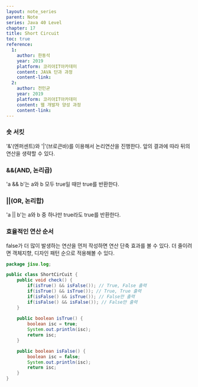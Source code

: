 ```yaml
---
layout: note_series
parent: Note
series: Java 40 Level
chapter: 17
title: Short Circuit
toc: true
reference:
  1:
    author: 한동석
    year: 2019
    platform: 코리아IT아카데미
    content: JAVA 단과 과정
    content-link:
  2:
    author: 전민균
    year: 2019
    platform: 코리아IT아카데미
    content: 웹 개발자 양성 과정
    content-link: 
---
```


### 숏 서킷

'&'(엔퍼센트)와 '\|'(브로큰바)를 이용해서 논리연산을 진행한다. 앞의 결과에 따라 뒤의 연산을 생략할 수 있다.

### &&(AND, 논리곱)

'a && b'는 a와 b 모두 true일 때만 true를 반환한다.

### ||(OR, 논리합)

'a \|\| b'는 a와 b 중 하나만 true라도 true를 반환한다.

### 효율적인 연산 순서

false가 더 많이 발생하는 연산을 먼저 작성하면 연산 단축 효과를 볼 수 있다. 더 줄이려면 객체지향, 디자인 패턴 순으로 적용해볼 수 있다.

```java
package jisu.log;

public class ShortCirCuit {
    public void check() {
        if(isTrue() && isFalse()); // True, False 출력
        if(isTrue() && isTrue()); // True, True 출력
        if(isFalse() && isTrue()); // False만 출력
        if(isFalse() && isFalse()); // False만 출력
    }
    
    public boolean isTrue() {
        boolean isc = true;
        System.out.println(isc);
        return isc;
    }

    public boolean isFalse() {
        boolean isc = false;
        System.out.println(isc);
        return isc;
    }
}
```